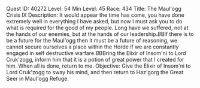 Quest ID: 40272
Level: 54
Min Level: 45
Race: 434
Title: The Maul'ogg Crisis IX
Description: It would appear the time has come, you have done extremely well in everything I have asked, but now I must ask you to do what is required for the good of my people. Long have we suffered, not at the hands of our enemies, but at the hands of our leadership.$B$BIf there is to be a future for the Maul'ogg then it must be a future of reasoning, we cannot secure ourselves a place within the Horde if we are constantly engaged in self destructive warfare.$B$BBring the Elixir of Insom'ni to Lord Cruk'zogg, inform him that it is a potion of great power that I created for him. When all is done, return to me.
Objective: Give the Elixir of Insom'ni to Lord Cruk'zogg to sway his mind, and then return to Haz'gorg the Great Seer in Maul'ogg Refuge.
